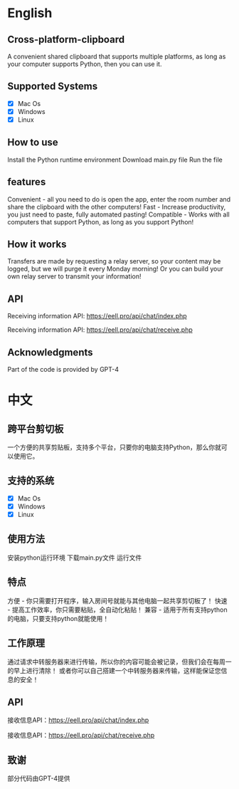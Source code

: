 # English
## Cross-platform-clipboard
A convenient shared clipboard that supports multiple platforms, as long as your computer supports Python, then you can use it.

## Supported Systems
- [x] Mac Os
- [x] Windows
- [x] Linux

## How to use
  Install the Python runtime environment
  Download main.py file
  Run the file

## features
Convenient - all you need to do is open the app, enter the room number and share the clipboard with the other computers!
Fast - Increase productivity, you just need to paste, fully automated pasting!
Compatible - Works with all computers that support Python, as long as you support Python!

## How it works
Transfers are made by requesting a relay server, so your content may be logged, but we will purge it every Monday morning!
Or you can build your own relay server to transmit your information!

## API
Receiving information API: https://eell.pro/api/chat/index.php

Receiving information API: https://eell.pro/api/chat/receive.php

## Acknowledgments
Part of the code is provided by GPT-4


# 中文
## 跨平台剪切板
一个方便的共享剪贴板，支持多个平台，只要你的电脑支持Python，那么你就可以使用它。

## 支持的系统
- [x] Mac Os
- [x] Windows
- [x] Linux

## 使用方法
  安装python运行环境
  下载main.py文件
  运行文件

## 特点
  方便 - 你只需要打开程序，输入房间号就能与其他电脑一起共享剪切板了！
  快速 - 提高工作效率，你只需要粘贴，全自动化粘贴！
  兼容 - 适用于所有支持python的电脑，只要支持python就能使用！

## 工作原理
通过请求中转服务器来进行传输，所以你的内容可能会被记录，但我们会在每周一的早上进行清除！
或者你可以自己搭建一个中转服务器来传输，这样能保证您信息的安全！

## API
接收信息API：https://eell.pro/api/chat/index.php

接收信息API：https://eell.pro/api/chat/receive.php

## 致谢
部分代码由GPT-4提供
